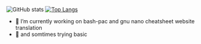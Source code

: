 
![ GitHub stats](https://github-readme-stats.vercel.app/api?username=stuffbymax&show_icons=true&theme=onedark&layout=compact)
[![Top Langs](https://github-readme-stats.vercel.app/api/top-langs/?username=stuffbymax&theme=onedark)](https://github.com/anuraghazra/github-readme-stats)
- 🔭 I’m currently working on bash-pac and gnu nano cheatsheet website translation
- 🌱 and somtimes trying basic
<!--
**stuffbymax/stuffbymax** is a ✨ _special_ ✨ repository because its `README.md` (this file) appears on your GitHub profile.

Here are some ideas to get you started:

- 🔭 I’m currently working on ...
- 🌱 I’m currently learning ...
- 👯 I’m looking to collaborate on ...
- 🤔 I’m looking for help with ...
- 💬 Ask me about ...
- 📫 How to reach me: ...
- 😄 Pronouns: ...
- ⚡ Fun fact: ...
-->
